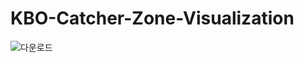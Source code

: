 # KBO-Catcher-Zone-Visualization

![다운로드](https://user-images.githubusercontent.com/88306533/220513581-ee37a688-e5ba-44ec-9e95-6f76eb884ce0.png)
